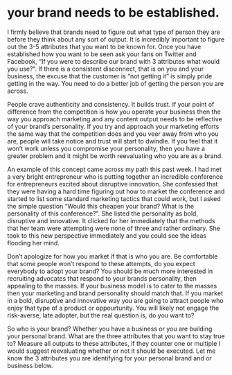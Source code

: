 # your brand needs to be established.

I firmly believe that brands need to figure out what type of person they are before they think about any sort of output. It is incredibly important to figure out the 3-5 attributes that you want to be known for. Once you have established how you want to be seen ask your fans on Twitter and Facebook, “If you were to describe our brand with 3 attributes what would you use?”. If there is a consistent disconnect, that is on you and your business, the excuse that the customer is “not getting it” is simply pride getting in the way. You need to do a better job of getting the person you are across.

People crave authenticity and consistency. It builds trust. If your point of difference from the competition is how you operate your business then the way you approach marketing and any content output needs to be reflective of your brand’s personality. If you try and approach your marketing efforts the same way that the competition does and you veer away from who you are, people will take notice and trust will start to dwindle. If you feel that it won’t work unless you compromise your personality, then you have a greater problem and it might be worth reevaluating who you are as a brand.

An example of this concept came across my path this past week. I had met a very bright entrepreneur who is putting together an incredible conference for entrepreneurs excited about disruptive innovation. She confessed that they were having a hard time figuring out how to market the conference and started to list some standard marketing tactics that could work, but I asked the simple question “Would this cheapen your brand? What is the personality of this conference?”. She listed the personality as bold, disruptive and innovative. It clicked for her immediately that the methods that her team were attempting were none of three and rather ordinary. She took to this new perspective immediately and you could see the ideas flooding her mind.

Don’t apologize for how you market if that is who you are. Be comfortable that some people won’t respond to these attempts, do you expect everybody to adopt your brand? You should be much more interested in recruiting advocates that respond to your brands personality, then appealing to the masses. If your business model is to cater to the masses then your marketing and brand personality should match that. If you market in a bold, disruptive and innovative way you are going to attract people who enjoy that type of a product or oppourtunity. You will likely not engage the risk-averse, late adopter, but the real question is, do you want to?

So who is your brand? Whether you have a business or you are building your personal brand. What are the three attributes that you want to stay true to? Measure all outputs to these attributes, if they counter one or multiple I would suggest reevaluating whether or not it should be executed. Let me know the 3 attributes you are identifying for your personal brand and or business below.
